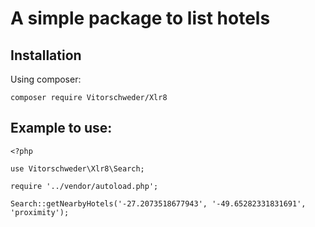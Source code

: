 # A simple package to list hotels

## Installation
Using composer:

```composer require Vitorschweder/Xlr8```

## Example to use:

```
<?php

use Vitorschweder\Xlr8\Search;

require '../vendor/autoload.php';

Search::getNearbyHotels('-27.2073518677943', '-49.65282331831691', 'proximity');
```
